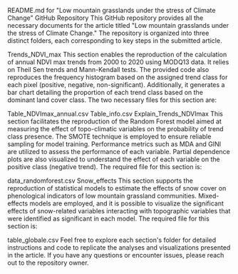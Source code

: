 README.md for "Low mountain grasslands under the stress of Climate Change" GitHub Repository
This GitHub repository provides all the necessary documents for the article titled "Low mountain grasslands under the stress of Climate Change." The repository is organized into three distinct folders, each corresponding to key steps in the submitted article.

Trends_NDVI_max
This section enables the reproduction of the calculation of annual NDVI max trends from 2000 to 2020 using MODQ13 data. It relies on Theil Sen trends and Mann-Kendall tests. The provided code also reproduces the frequency histogram based on the assigned trend class for each pixel (positive, negative, non-significant). Additionally, it generates a bar chart detailing the proportion of each trend class based on the dominant land cover class. The two necessary files for this section are:

Table_NDVImax_annual.csv
Table_info.csv
Explain_Trends_NDVImax
This section facilitates the reproduction of the Random Forest model aimed at measuring the effect of topo-climatic variables on the probability of trend class presence. The SMOTE technique is employed to ensure reliable sampling for model training. Performance metrics such as MDA and GINI are utilized to assess the performance of each variable. Partial dependence plots are also visualized to understand the effect of each variable on the positive class (negative trend). The required file for this section is:

data_randomforest.csv
Snow_effects
This section supports the reproduction of statistical models to estimate the effects of snow cover on phenological indicators of low mountain grassland communities. Mixed-effects models are employed, and it is possible to visualize the significant effects of snow-related variables interacting with topographic variables that were identified as significant in each model. The required file for this section is:

table_globale.csv
Feel free to explore each section's folder for detailed instructions and code to replicate the analyses and visualizations presented in the article. If you have any questions or encounter issues, please reach out to the repository owner.
